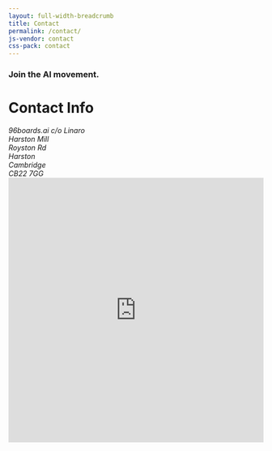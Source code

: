 ```yaml
---
layout: full-width-breadcrumb
title: Contact
permalink: /contact/
js-vendor: contact
css-pack: contact
---
```

<div id="contact-thanks">
    <div class="jumbotron">
        <h3 class="text-center animated fadeIn">Join the AI movement.</h3>
    </div>
</div>

<div class="container-fluid">
    <div class="container">
        <!-- Tab panes -->
      <div class="row">
      <div class="col-md-4">
          <h1>Contact Info</h1>
          <address>
            96boards.ai c/o Linaro<br />
            Harston Mill<br />
            Royston Rd<br />
            Harston<br />
            Cambridge<br />
            CB22 7GG<br />
          </address>
      </div>
      <div class="col-md-8">
          <iframe id="contact-form" src="https://services.cognitoforms.com/f/KvRQmIn2dku6k6gGP711jw?id=3" style="position:relative;width:1px;min-width:100%;*width:100%;" frameborder="0" scrolling="yes" seamless="seamless" height="522" width="100%"></iframe>
          <script src="https://services.cognitoforms.com/scripts/embed.js"></script>
      </div>
      </div>
    </div>
</div>

